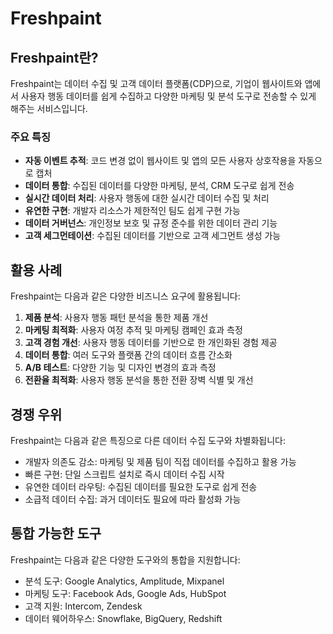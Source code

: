 # Freshpaint

## Freshpaint란?

Freshpaint는 데이터 수집 및 고객 데이터 플랫폼(CDP)으로, 기업이 웹사이트와 앱에서 사용자 행동 데이터를 쉽게 수집하고 다양한 마케팅 및 분석 도구로 전송할 수 있게 해주는 서비스입니다.

### 주요 특징
- **자동 이벤트 추적**: 코드 변경 없이 웹사이트 및 앱의 모든 사용자 상호작용을 자동으로 캡처
- **데이터 통합**: 수집된 데이터를 다양한 마케팅, 분석, CRM 도구로 쉽게 전송
- **실시간 데이터 처리**: 사용자 행동에 대한 실시간 데이터 수집 및 처리
- **유연한 구현**: 개발자 리소스가 제한적인 팀도 쉽게 구현 가능
- **데이터 거버넌스**: 개인정보 보호 및 규정 준수를 위한 데이터 관리 기능
- **고객 세그먼테이션**: 수집된 데이터를 기반으로 고객 세그먼트 생성 가능

## 활용 사례

Freshpaint는 다음과 같은 다양한 비즈니스 요구에 활용됩니다:

1. **제품 분석**: 사용자 행동 패턴 분석을 통한 제품 개선
2. **마케팅 최적화**: 사용자 여정 추적 및 마케팅 캠페인 효과 측정
3. **고객 경험 개선**: 사용자 행동 데이터를 기반으로 한 개인화된 경험 제공
4. **데이터 통합**: 여러 도구와 플랫폼 간의 데이터 흐름 간소화
5. **A/B 테스트**: 다양한 기능 및 디자인 변경의 효과 측정
6. **전환율 최적화**: 사용자 행동 분석을 통한 전환 장벽 식별 및 개선

## 경쟁 우위

Freshpaint는 다음과 같은 특징으로 다른 데이터 수집 도구와 차별화됩니다:

- 개발자 의존도 감소: 마케팅 및 제품 팀이 직접 데이터를 수집하고 활용 가능
- 빠른 구현: 단일 스크립트 설치로 즉시 데이터 수집 시작
- 유연한 데이터 라우팅: 수집된 데이터를 필요한 도구로 쉽게 전송
- 소급적 데이터 수집: 과거 데이터도 필요에 따라 활성화 가능

## 통합 가능한 도구

Freshpaint는 다음과 같은 다양한 도구와의 통합을 지원합니다:
- 분석 도구: Google Analytics, Amplitude, Mixpanel
- 마케팅 도구: Facebook Ads, Google Ads, HubSpot
- 고객 지원: Intercom, Zendesk
- 데이터 웨어하우스: Snowflake, BigQuery, Redshift
